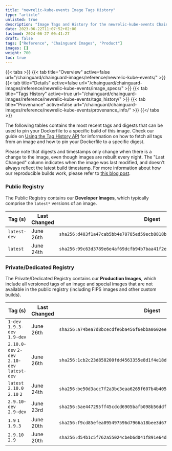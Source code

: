 ```yaml
---
title: "newrelic-kube-events Image Tags History"
type: "article"
unlisted: true
description: "Image Tags and History for the newrelic-kube-events Chainguard Image"
date: 2023-06-22T11:07:52+02:00
lastmod: 2024-06-27 00:41:27
draft: false
tags: ["Reference", "Chainguard Images", "Product"]
images: []
weight: 700
toc: true
---
```


{{< tabs >}}
{{< tab title="Overview" active=false url="/chainguard/chainguard-images/reference/newrelic-kube-events/" >}}
{{< tab title="Details" active=false url="/chainguard/chainguard-images/reference/newrelic-kube-events/image_specs/" >}}
{{< tab title="Tags History" active=true url="/chainguard/chainguard-images/reference/newrelic-kube-events/tags_history/" >}}
{{< tab title="Provenance" active=false url="/chainguard/chainguard-images/reference/newrelic-kube-events/provenance_info/" >}}
{{</ tabs >}}

The following tables contains the most recent tags and digests that can be used to pin your Dockerfile to a specific build of this image. Check our guide on [Using the Tag History API](/chainguard/chainguard-images/using-the-tag-history-api/) for information on how to fetch all tags from an image and how to pin your Dockerfile to a specific digest.

Please note that digests and timestamps only change when there is a change to the image, even though images are rebuilt every night. The "Last Changed" column indicates when the image was last modified, and doesn't always reflect the latest build timestamp. For more information about how our reproducible builds work, please refer to [this blog post](https://www.chainguard.dev/unchained/reproducing-chainguards-reproducible-image-builds).

### Public Registry
The Public Registry contains our **Developer Images**, which typically comprise the `latest*` versions of an image.

| Tag (s)       | Last Changed | Digest                                                                    |
|---------------|--------------|---------------------------------------------------------------------------|
|  `latest-dev` | June 26th    | `sha256:d403f1a47cab5bb4e70785ed59ecb8818b195b0ce3fcd042ada384e2ed39c9f4` |
|  `latest`     | June 24th    | `sha256:99c63d3789e6e4af69dcfb94b7baa41f2e4931d9b6a5fa421aa1951b46e43d36` |


### Private/Dedicated Registry
The Private/Dedicated Registry contains our **Production Images**, which include all versioned tags of an image and special images that are not available in the public registry (including FIPS images and other custom builds).

| Tag (s)                                       | Last Changed | Digest                                                                    |
|-----------------------------------------------|--------------|---------------------------------------------------------------------------|
|  `1-dev` `1.9.3-dev` `1.9-dev`                | June 26th    | `sha256:a74bea7d8bcecdfe6ba456f6ebba0602ee1cc633e0a325870bbb49f27ec39f72` |
|  `2.10.0-dev` `2-dev` `2.10-dev` `latest-dev` | June 26th    | `sha256:1cb2c23d858200fdd4563355e8d1f4e18db9a2fce740c1435a2f1ab4af345134` |
|  `latest` `2.10.0` `2.10` `2`                 | June 24th    | `sha256:be50d3acc7f2a3bc3eaa6265f607b4b405458cea79b68d0218083dcdbf9def7b` |
|  `2.9.10-dev` `2.9-dev`                       | June 23rd    | `sha256:5ae447295ff45cdcd6905bafb098b56ddfc9c09272c2768aa8c0ab3a16ef6bfe` |
|  `1.9` `1` `1.9.3`                            | June 20th    | `sha256:f9cd85efea095497596d7966a18bee3d67e01428eb6501fcc9c0ceb42f6e786f` |
|  `2.9.10` `2.9`                               | June 20th    | `sha256:d54b1c5f762a55024cbeb6d041f891e64de73efd8db170105dd6b9c916f09dff` |

